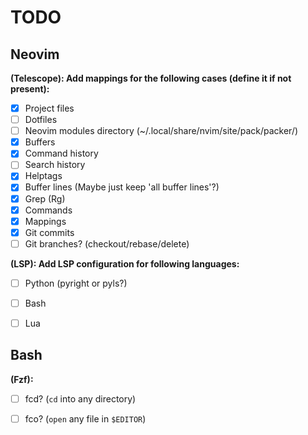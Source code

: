 # TODO

## Neovim

**(Telescope): Add mappings for the following cases (define it if not present):**
- [x] Project files
- [ ] Dotfiles
- [ ] Neovim modules directory (~/.local/share/nvim/site/pack/packer/)
- [x] Buffers
- [x] Command history
- [ ] Search history
- [x] Helptags
- [x] Buffer lines (Maybe just keep 'all buffer lines'?)
- [x] Grep (Rg)
- [x] Commands
- [x] Mappings
- [x] Git commits
- [ ] Git branches? (checkout/rebase/delete)

**(LSP): Add LSP configuration for following languages:**
- [ ] Python (pyright or pyls?)
- [ ] Bash
- [ ] Lua


## Bash

**(Fzf):**
- [ ] fcd? (`cd` into any directory)
- [ ] fco? (`open` any file in `$EDITOR`)



